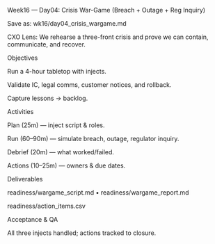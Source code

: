 Week16 — Day04: Crisis War-Game (Breach + Outage + Reg Inquiry)

Save as: wk16/day04_crisis_wargame.md

CXO Lens: We rehearse a three-front crisis and prove we can contain, communicate, and recover.

Objectives

Run a 4-hour tabletop with injects.

Validate IC, legal comms, customer notices, and rollback.

Capture lessons → backlog.

Activities

Plan (25m) — inject script & roles.

Run (60–90m) — simulate breach, outage, regulator inquiry.

Debrief (20m) — what worked/failed.

Actions (10–25m) — owners & due dates.

Deliverables

readiness/wargame_script.md • readiness/wargame_report.md

readiness/action_items.csv

Acceptance & QA

All three injects handled; actions tracked to closure.
